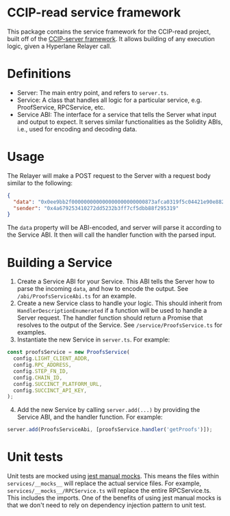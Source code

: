 # CCIP-read service framework

This package contains the service framework for the CCIP-read project, built off of the [CCIP-server framework](https://github.com/smartcontractkit/ccip-read). It allows building of any execution logic, given a Hyperlane Relayer call.

# Definitions

- Server: The main entry point, and refers to `server.ts`.
- Service: A class that handles all logic for a particular service, e.g. ProofService, RPCService, etc.
- Service ABI: The interface for a service that tells the Server what input and output to expect. It serves similar functionalities as the Solidity ABIs, i.e., used for encoding and decoding data.

# Usage

The Relayer will make a POST request to the Server with a request body similar to the following:

```json
{
  "data": "0x0ee9bb2f000000000000000000000000873afca0319f5c04421e90e882566c496877aff8000000000000000000000000000000000000000000000000000000000000006000000000000000000000000000000000000000000000000000000000000000010000000000000000000000000000000000000000000000000000000000000001a2d9059b6d822aa460229510c754e9ecec100bb9f649186f5c7d4da8edf59858",
  "sender": "0x4a679253410272dd5232b3ff7cf5dbb88f295319"
}
```

The `data` property will be ABI-encoded, and server will parse it according to the Service ABI. It then will call the handler function with the parsed input.

# Building a Service

1. Create a Service ABI for your Service. This ABI tells the Server how to parse the incoming `data`, and how to encode the output. See `/abi/ProofsServiceAbi.ts` for an example.
2. Create a new Service class to handle your logic. This should inherit from `HandlerDescriptionEnumerated` if a function will be used to handle a Server request. The handler function should return a Promise that resolves to the output of the Service. See `/service/ProofsService.ts` for examples.
3. Instantiate the new Service in `server.ts`. For example:

```typescript
const proofsService = new ProofsService(
  config.LIGHT_CLIENT_ADDR,
  config.RPC_ADDRESS,
  config.STEP_FN_ID,
  config.CHAIN_ID,
  config.SUCCINCT_PLATFORM_URL,
  config.SUCCINCT_API_KEY,
);
```

4. Add the new Service by calling `server.add(...)` by providing the Service ABI, and the handler function. For example:

```typescript
server.add(ProofsServiceAbi, [proofsService.handler('getProofs')]);
```

# Unit tests

Unit tests are mocked using [jest manual mocks](https://jestjs.io/docs/manual-mocks). This means the files within `services/__mocks__` will replace the actual service files. For example, `services/__mocks__/RPCService.ts` will replace the entire RPCService.ts. This includes the imports. One of the benefits of using jest manual mocks is that we don't need to rely on dependency injection pattern to unit test.
